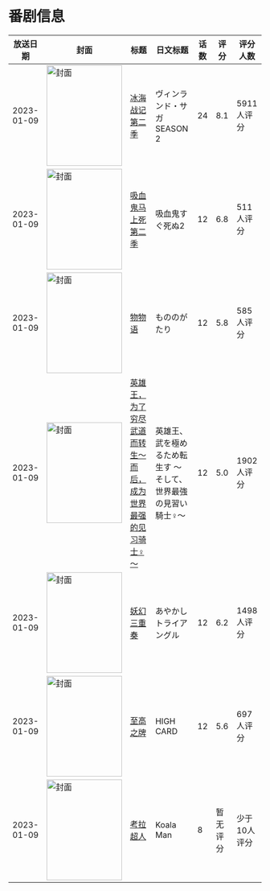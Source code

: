 # 番剧信息

|放送日期|封面|标题|日文标题|话数|评分|评分人数|
|---|---|---|---|---|---|---|
|2023-01-09|<img src="//lain.bgm.tv/pic/cover/c/a4/16/296739_6U6Hg.jpg" alt="封面" style="width:150px;height:200px;object-fit:cover;">|[冰海战记 第二季](https://bangumi.tv/subject/296739)|ヴィンランド・サガ SEASON 2|24|8.1|5911人评分|
|2023-01-09|<img src="//lain.bgm.tv/pic/cover/c/2a/7f/355802_8Dx2f.jpg" alt="封面" style="width:150px;height:200px;object-fit:cover;">|[吸血鬼马上死 第二季](https://bangumi.tv/subject/355802)|吸血鬼すぐ死ぬ2|12|6.8|511人评分|
|2023-01-09|<img src="//lain.bgm.tv/pic/cover/c/5a/98/357210_P45ws.jpg" alt="封面" style="width:150px;height:200px;object-fit:cover;">|[物物语](https://bangumi.tv/subject/357210)|もののがたり|12|5.8|585人评分|
|2023-01-09|<img src="//lain.bgm.tv/pic/cover/c/ec/a2/360345_ooFO2.jpg" alt="封面" style="width:150px;height:200px;object-fit:cover;">|[英雄王，为了穷尽武道而转生～而后，成为世界最强的见习骑士♀～](https://bangumi.tv/subject/360345)|英雄王、武を極めるため転生す ～そして、世界最強の見習い騎士♀～|12|5.0|1902人评分|
|2023-01-09|<img src="//lain.bgm.tv/pic/cover/c/f6/2b/363026_191za.jpg" alt="封面" style="width:150px;height:200px;object-fit:cover;">|[妖幻三重奏](https://bangumi.tv/subject/363026)|あやかしトライアングル|12|6.2|1498人评分|
|2023-01-09|<img src="//lain.bgm.tv/pic/cover/c/ec/a0/373390_qMa5c.jpg" alt="封面" style="width:150px;height:200px;object-fit:cover;">|[至高之牌](https://bangumi.tv/subject/373390)|HIGH CARD|12|5.6|697人评分|
|2023-01-09|<img src="//lain.bgm.tv/pic/cover/c/70/65/414947_tgMZ8.jpg" alt="封面" style="width:150px;height:200px;object-fit:cover;">|[考拉超人](https://bangumi.tv/subject/414947)|Koala Man|8|暂无评分|少于10人评分|
